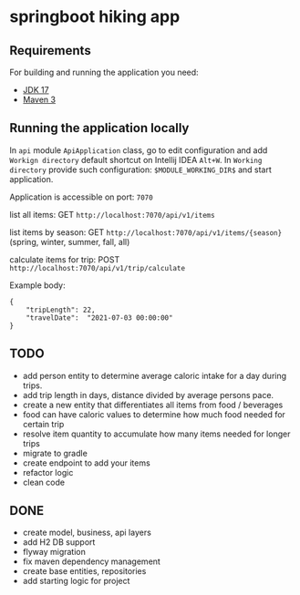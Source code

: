 # springboot hiking app
## Requirements

For building and running the application you need:

- [JDK 17](https://www.oracle.com/java/technologies/javase/jdk17-archive-downloads.html)
- [Maven 3](https://maven.apache.org)

## Running the application locally

In `api` module `ApiApplication` class, go to edit configuration and add `Workign directory` default shortcut on Intellij IDEA `Alt+W`.
In `Working directory` provide such configuration: `$MODULE_WORKING_DIR$` and start application.

Application is accessible on port: `7070` 

list all items: GET `http://localhost:7070/api/v1/items`

list items by season: GET `http://localhost:7070/api/v1/items/{season}` (spring, winter, summer, fall, all)

calculate items for trip: POST `http://localhost:7070/api/v1/trip/calculate` 

Example body:
```
{
    "tripLength": 22,
    "travelDate":  "2021-07-03 00:00:00"
}
```

## TODO

* add person entity to determine average caloric intake for a day during trips.
* add trip length in days, distance divided by average persons pace.
* create a new entity that differentiates all items from food / beverages 
* food can have caloric values to determine how much food needed for certain trip
* resolve item quantity to accumulate how many items needed for longer trips
* migrate to gradle
* create endpoint to add your items
* refactor logic
* clean code

## DONE

* create model, business, api layers
* add H2 DB support
* flyway migration
* fix maven dependency management 
* create base entities, repositories
* add starting logic for project